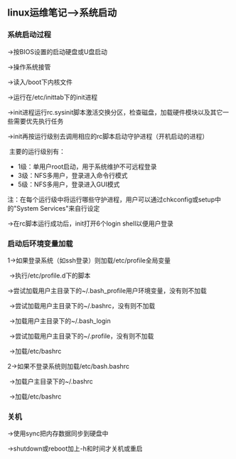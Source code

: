 ## linux运维笔记-->系统启动

### 系统启动过程

->按BIOS设置的启动硬盘或U盘启动

->操作系统接管

->读入/boot下内核文件

->运行在/etc/inittab下的init进程

->init进程运行rc.sysinit脚本激活交换分区，检查磁盘，加载硬件模块以及其它一些需要优先执行任务

->init再按运行级别去调用相应的rc脚本启动守护进程（开机启动的进程）

​	主要的运行级别有：

- 1级：单用户root启动，用于系统维护不可远程登录
- 3级：NFS多用户，登录进入命令行模式
- 5级：NFS多用户，登录进入GUI模式

​	注：在每个运行级中将运行哪些守护进程，用户可以通过chkconfig或setup中的"System Services"来自行设定

->在rc脚本运行成功后，init打开6个login shell以便用户登录

### 启动后环境变量加载

1->如果登录系统（如ssh登录）则加载/etc/profile全局变量

​	->执行/etc/profile.d下的脚本

​	->尝试加载用户主目录下的~/.bash_profile用户环境变量，没有则不加载

​	->尝试加载用户主目录下的~/.bashrc，没有则不加载

​	->加载用户主目录下的~/.bash_login

​	->尝试加载用户主目录下的~/.profile，没有则不加载

​	->加载/etc/bashrc

2->如果不登录系统则加载/etc/bash.bashrc

​	->加载户主目录下的~/.bashrc

​	->加载/etc/bashrc

### 关机

->使用sync把内存数据同步到硬盘中

->shutdown或reboot加上-h和时间才关机或重启